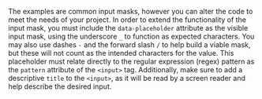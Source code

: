 The examples are common input masks, however you can alter the code to meet the needs of your project. In order to extend the functionality of the input mask, you must include the `data-placeholder` attribute as the visible input mask, using the underscore `_` to function as expected characters. You may also use dashes `-` and the forward slash `/` to help build a viable mask, but these will not count as the intended characters for the value. This placeholder must relate directly to the regular expression (regex) pattern as the `pattern` attribute of the `<input>` tag. Additionally, make sure to add a descriptive `title` to the `<input>`, as it will be read by a screen reader and help describe the desired input. 